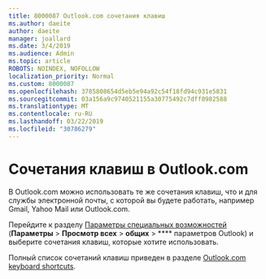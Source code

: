 ```yaml
---
title: 8000087 Outlook.com сочетания клавиш
ms.author: daeite
author: daeite
manager: joallard
ms.date: 3/4/2019
ms.audience: Admin
ms.topic: article
ROBOTS: NOINDEX, NOFOLLOW
localization_priority: Normal
ms.custom: 8000087
ms.openlocfilehash: 3785808654d5eb5e94a92c54f18fd94c931e5831
ms.sourcegitcommit: 03a156a9c9740521155a30775492c7dff0982588
ms.translationtype: MT
ms.contentlocale: ru-RU
ms.lasthandoff: 03/22/2019
ms.locfileid: "30786279"
---
```

# <a name="keyboard-shortcuts-in-outlookcom"></a>Сочетания клавиш в Outlook.com

В Outlook.com можно использовать те же сочетания клавиш, что и для службы электронной почты, с которой вы будете работать, например Gmail, Yahoo Mail или Outlook.com.

Перейдите к разделу [Параметры специальных возможностей](https://go.microsoft.com/fwlink/?linkid=2080840) (**Параметры** > **Просмотр всех** > **общих** > **** параметров Outlook) и выберите сочетания клавиш, которые хотите использовать.

Полный список сочетаний клавиш приведен в разделе [Outlook.com keyboard shortcuts](https://support.office.com/article/708d907e-4398-4fc6-9a9a-4fc72bccec16).